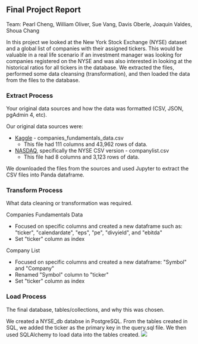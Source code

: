## Final Project Report

Team: Pearl Cheng, William Oliver, Sue Vang, Davis Oberle, Joaquin Valdes, Shoua Chang

In this project we looked at the New York Stock Exchange (NYSE) dataset and a global list of companies with their assigned tickers. This would be valuable in a real life scenario if an investment manager was looking for companies registered on the NYSE and was also interested in looking at the historical ratios for all tickers in the database. We extracted the files, performed some data cleansing (transformation), and then loaded the data from the files to the database.


### Extract Process
Your original data sources and how the data was formatted (CSV, JSON, pgAdmin 4, etc).

Our original data sources were:
* <a href="https://www.kaggle.com/armathur/companies-fundamentals-us" target="_blank">Kaggle</a> - companies_fundamentals_data.csv
    * This file had 111 columns and 43,962 rows of data.
* <a href="https://www.nasdaq.com/screening/company-list.aspx" target="_blank">NASDAQ</a>, specifically the NYSE CSV version - companylist.csv
    * This file had 8 columns and 3,123 rows of data.
    
We downloaded the files from the sources and used Jupyter to extract the CSV files into Panda dataframe.

### Transform Process
What data cleaning or transformation was required.

Companies Fundamentals Data
<ul>
<li>Focused on specific columns and created a new dataframe such as: "ticker", "calendardate", "eps", "pe", "divyield", and "ebitda"</li>
<li>Set "ticker" column as index</li>
</ul>

Company List
<ul>
<li>Focused on specific columns and created a new dataframe: "Symbol" and "Company"</li>
<li>Renamed "Symbol" column to "ticker"</li>
<li>Set "ticker" column as index</li>
</ul>


### Load Process
The final database, tables/collections, and why this was chosen.

We created a NYSE_db databse in PostgreSQL. From the tables created in SQL, we added the ticker as the primary key in the query.sql file. We then used SQLAlchemy to load data into the tables created.
<img src="../Resources/Loading_Image.png" />
